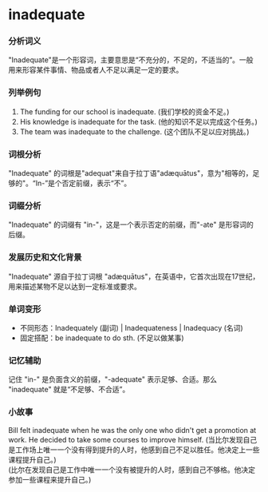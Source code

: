 # inadequate

### 分析词义

  

"Inadequate"是一个形容词，主要意思是“不充分的，不足的，不适当的”。一般用来形容某件事情、物品或者人不足以满足一定的要求。

  

### 列举例句

  

1.  The funding for our school is inadequate. (我们学校的资金不足。)
2.  His knowledge is inadequate for the task. (他的知识不足以完成这个任务。)
3.  The team was inadequate to the challenge. (这个团队不足以应对挑战。)

  

### 词根分析

  

"Inadequate" 的词根是"adequat"来自于拉丁语"adæquātus"，意为"相等的，足够的"。“In-”是个否定前缀，表示“不”。

  

### 词缀分析

  

"Inadequate" 的词缀有 "in-"，这是一个表示否定的前缀，而"-ate" 是形容词的后缀。

  

### 发展历史和文化背景

  

"Inadequate" 源自于拉丁词根 "adæquātus"，在英语中，它首次出现在17世纪，用来描述某物不足以达到一定标准或要求。

  

### 单词变形

  

*   不同形态：Inadequately (副词) | Inadequateness | Inadequacy (名词)
*   固定搭配：be inadequate to do sth. (不足以做某事)

  

### 记忆辅助

  

记住 "in-" 是负面含义的前缀，"-adequate" 表示足够、合适。那么 "inadequate" 就是“不足够、不合适”。

  

### 小故事

  

Bill felt inadequate when he was the only one who didn't get a promotion at work. He decided to take some courses to improve himself. (当比尔发现自己是工作场上唯一一个没有得到提升的人时，他感到自己不足以胜任。他决定上一些课程提升自己。)  
(比尔在发现自己是工作中唯一一个没有被提升的人时，感到自己不够格。他决定参加一些课程来提升自己。)
